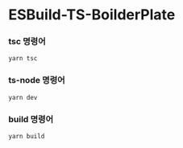 # ESBuild-TS-BoilderPlate


### tsc 명령어
```
yarn tsc
```

### ts-node 명령어
```
yarn dev
```

### build 명령어
```
yarn build
```
